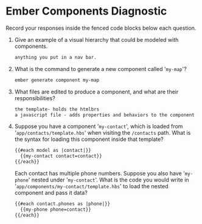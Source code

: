 # Ember Components Diagnostic

Record your responses inside the fenced code blocks below each question.

1.  Give an example of a visual hierarchy that could be modeled with components.

    ```md
    anything you put in a nav bar.
    ```

1.  What is the command to generate a new component called '`my-map`'?

    ```sh
    ember generate component my-map
    ```

1.  What files are edited to produce a component, and what are their
    responsibilities?

    ```md
    the template- holds the htmlbrs
    a javascript file - adds properties and behaviors to the component
    ```

1.  Suppose you have a component '`my-contact`', which is loaded from
    '`app/contacts/template.hbs`' when visiting the `/contacts` path. What is
    the syntax for loading this component inside that template?

    ```html
    {{#each model as |contact|}}
      {{my-contact contact=contact}}
    {{/each}}
    ```

    Each contact has multiple phone numbers. Suppose you also have '`my-phone`'
    nested under '`my-contact`'. What is the code you would write in
    '`app/components/my-contact/template.hbs`' to load the nested component and
    pass it data?

    ```html
    {{#each contact.phones as |phone|}}
      {{my-phone phone=contact}}
    {{/each}}
    ```
